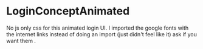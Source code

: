 # LoginConceptAnimated

No js only css for this animated login UI. I imported the google fonts with the internet links instead of doing an import (just didn't feel like it) ask if you want them .
